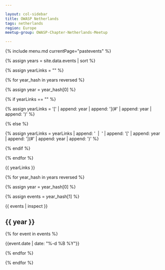 ```yaml
---

layout: col-sidebar
title: OWASP Netherlands
tags: netherlands
region: Europe
meetup-group: OWASP-Chapter-Netherlands-Meetup

---
```


{% include menu.md currentPage="pastevents" %} 

{% assign years = site.data.events | sort %}

{% assign yearLinks = "" %}

{% for year_hash in years reversed %}

{% assign year = year_hash[0] %}

{% if yearLinks == "" %}

{% assign yearLinks = '[' | append: year | append: '](#' | append: year | append: ')' %}

{% else %}

{% assign yearLinks = yearLinks | append: ' &nbsp;&#124;&nbsp; ' | append: '[' | append: year | append: '](#' | append: year | append: ')' %}

{% endif %}

{% endfor %}

{{ yearLinks }}

{% for year_hash in years reversed %}

{% assign year = year_hash[0] %}

{% assign events = year_hash[1] %}

{{ events | inspect }}

## {{ year }}

{% for event in events %}

{{event.date | date: "%-d %B %Y"}}

{% endfor %}

{% endfor %}
